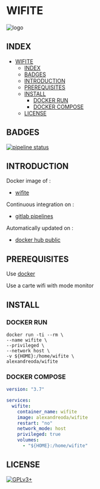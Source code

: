 # WIFITE

![logo](https://assets.gitlab-static.net/uploads/-/system/project/avatar/12904488/kali-wifite.png)

## INDEX

- [WIFITE](#wifite)
  - [INDEX](#index)
  - [BADGES](#badges)
  - [INTRODUCTION](#introduction)
  - [PREREQUISITES](#prerequisites)
  - [INSTALL](#install)
    - [DOCKER RUN](#docker-run)
    - [DOCKER COMPOSE](#docker-compose)
  - [LICENSE](#license)

## BADGES

[![pipeline status](https://gitlab.com/oda-alexandre/wifite/badges/master/pipeline.svg)](https://gitlab.com/oda-alexandre/wifite/commits/master)

## INTRODUCTION

Docker image of :

- [wifite](https://github.com/derv82/wifite2)

Continuous integration on :

- [gitlab pipelines](https://gitlab.com/oda-alexandre/wifite/pipelines)

Automatically updated on :

- [docker hub public](https://hub.docker.com/r/alexandreoda/wifite)

## PREREQUISITES

Use [docker](https://www.docker.com)

Use a carte wifi with mode monitor

## INSTALL

### DOCKER RUN

```\
docker run -ti --rm \
--name wifite \
--privileged \
--network host \
-v ${HOME}:/home/wifite \
alexandreoda/wifite
```

### DOCKER COMPOSE

```yml
version: "3.7"

services:
  wifite:
    container_name: wifite
    image: alexandreoda/wifite
    restart: "no"
    network_mode: host
    privileged: true
    volumes:
      - "${HOME}:/home/wifite"
```

## LICENSE

[![GPLv3+](http://gplv3.fsf.org/gplv3-127x51.png)](https://gitlab.com/oda-alexandre/wifite/blob/master/LICENSE)
